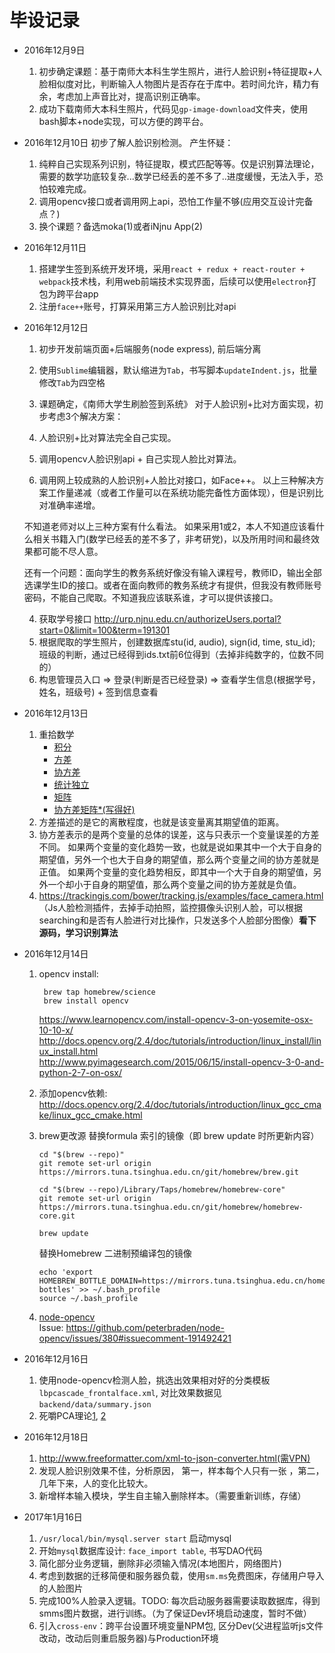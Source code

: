 # 毕设记录

- 2016年12月9日
	1. 初步确定课题：基于南师大本科生学生照片，进行人脸识别+特征提取+人脸相似度对比，判断输入人物图片是否存在于库中。若时间允许，精力有余，考虑加上声音比对，提高识别正确率。
	2. 成功下载南师大本科生照片，代码见`gp-image-download`文件夹，使用bash脚本+node实现，可以方便的跨平台。

- 2016年12月10日
	初步了解人脸识别检测。
	产生怀疑：
	1. 纯粹自己实现系列识别，特征提取，模式匹配等等。仅是识别算法理论，需要的数学功底较复杂...数学已经丢的差不多了..进度缓慢，无法入手，恐怕较难完成。
	2. 调用opencv接口或者调用网上api，恐怕工作量不够(应用交互设计完备点？)
	3. 换个课题？备选moka(1)或者iNjnu App(2)

- 2016年12月11日
	1. 搭建学生签到系统开发环境，采用`react + redux + react-router + webpack`技术栈，利用web前端技术实现界面，后续可以使用`electron`打包为跨平台app
	2. 注册`face++`账号，打算采用第三方人脸识别比对api
	
- 2016年12月12日
	1. 初步开发前端页面+后端服务(node express), 前后端分离
	2. 使用`Sublime`编辑器，默认缩进为`Tab`，书写脚本`updateIndent.js`，批量修改`Tab`为四空格
	
	3. 课题确定，《南师大学生刷脸签到系统》
	对于人脸识别+比对方面实现，初步考虑3个解决方案：
	1. 人脸识别+比对算法完全自己实现。
	2. 调用opencv人脸识别api + 自己实现人脸比对算法。
	3. 调用网上较成熟的人脸识别+人脸比对接口，如Face++。
	以上三种解决方案工作量递减（或者工作量可以在系统功能完备性方面体现），但是识别比对准确率递增。

	不知道老师对以上三种方案有什么看法。
	如果采用1或2，本人不知道应该看什么相关书籍入门(数学已经丢的差不多了，非考研党)，以及所用时间和最终效果都可能不尽人意。

	还有一个问题：面向学生的教务系统好像没有输入课程号，教师ID，输出全部选课学生ID的接口。或者在面向教师的教务系统才有提供，但我没有教师账号密码，不能自己爬取。不知道我应该联系谁，才可以提供该接口。
	
	4. 获取学号接口 http://urp.njnu.edu.cn/authorizeUsers.portal?start=0&limit=100&term=191301
	5. 根据爬取的学生照片，创建数据库stu(id, audio), sign(id, time, stu_id); 班级的判断，通过已经得到ids.txt前6位得到（去掉非纯数字的，位数不同的）
	6. 构思管理员入口 => 登录(判断是否已经登录) => 查看学生信息(根据学号，姓名，班级号) + 签到信息查看 

- 2016年12月13日
	1. 重拾数学
		- [积分](https://zh.wikipedia.org/wiki/%E7%A7%AF%E5%88%86)
		- [方差](https://zh.wikipedia.org/wiki/%E6%96%B9%E5%B7%AE)
		- [协方差](https://zh.wikipedia.org/wiki/%E5%8D%8F%E6%96%B9%E5%B7%AE)
		- [统计独立](https://zh.wikipedia.org/wiki/%E7%8B%AC%E7%AB%8B_(%E6%A6%82%E7%8E%87%E8%AE%BA))
		- [矩阵]()
		- [协方差矩阵*(写得好)](http://blog.csdn.net/itplus/article/details/11452743)
	2. 方差描述的是它的离散程度，也就是该变量离其期望值的距离。
	3. 协方差表示的是两个变量的总体的误差，这与只表示一个变量误差的方差不同。 如果两个变量的变化趋势一致，也就是说如果其中一个大于自身的期望值，另外一个也大于自身的期望值，那么两个变量之间的协方差就是正值。 如果两个变量的变化趋势相反，即其中一个大于自身的期望值，另外一个却小于自身的期望值，那么两个变量之间的协方差就是负值。
	4. https://trackingjs.com/bower/tracking.js/examples/face_camera.html （Js人脸检测插件，去掉手动拍照，监控摄像头识别人脸，可以根据searching和是否有人脸进行对比操作，只发送多个人脸部分图像）**看下源码，学习识别算法**

- 2016年12月14日
	1. opencv install:  
	
			brew tap homebrew/science
			brew install opencv
		https://www.learnopencv.com/install-opencv-3-on-yosemite-osx-10-10-x/  
		http://docs.opencv.org/2.4/doc/tutorials/introduction/linux_install/linux_install.html  
		http://www.pyimagesearch.com/2015/06/15/install-opencv-3-0-and-python-2-7-on-osx/
	2. 添加opencv依赖: http://docs.opencv.org/2.4/doc/tutorials/introduction/linux_gcc_cmake/linux_gcc_cmake.html
	3. brew更改源
		替换formula 索引的镜像（即 brew update 时所更新内容）
		```
		cd "$(brew --repo)"
		git remote set-url origin https://mirrors.tuna.tsinghua.edu.cn/git/homebrew/brew.git

		cd "$(brew --repo)/Library/Taps/homebrew/homebrew-core"
		git remote set-url origin https://mirrors.tuna.tsinghua.edu.cn/git/homebrew/homebrew-core.git

		brew update
		```
		替换Homebrew 二进制预编译包的镜像
		```
		echo 'export HOMEBREW_BOTTLE_DOMAIN=https://mirrors.tuna.tsinghua.edu.cn/homebrew-bottles' >> ~/.bash_profile
		source ~/.bash_profile
		```
	4. [node-opencv](https://github.com/peterbraden/node-opencv)  
		Issue: https://github.com/peterbraden/node-opencv/issues/380#issuecomment-191492421

- 2016年12月16日
	1. 使用node-opencv检测人脸，挑选出效果相对好的分类模板`lbpcascade_frontalface.xml`, 对比效果数据见`backend/data/summary.json`
	2. 死嚼PCA理论[1](http://blog.csdn.net/itplus/article/details/11451327), [2](http://blog.csdn.net/liulina603/article/details/7912950)

- 2016年12月18日
    1. http://www.freeformatter.com/xml-to-json-converter.html(需VPN)
    2. 发现人脸识别效果不佳，分析原因， 第一，样本每个人只有一张 ，第二，几年下来，人的变化比较大。
    3. 新增样本输入模块，学生自主输入删除样本。（需要重新训练，存储）

- 2017年1月16日
	1. `/usr/local/bin/mysql.server start` 启动mysql
	2. 开始`mysql`数据库设计: `face_import table`, 书写DAO代码
	3. 简化部分业务逻辑，删除非必须输入情况(本地图片，网络图片)
	4. 考虑到数据的迁移简便和服务器负载，使用`sm.ms`免费图床，存储用户导入的人脸图片
	5. 完成100%人脸录入逻辑。TODO: 每次启动服务器需要读取数据库，得到smms图片数据，进行训练。（为了保证Dev环境启动速度，暂时不做）
	6. 引入`cross-env`：跨平台设置环境变量NPM包, 区分Dev(父进程监听js文件改动，改动后则重启服务器)与Production环境
